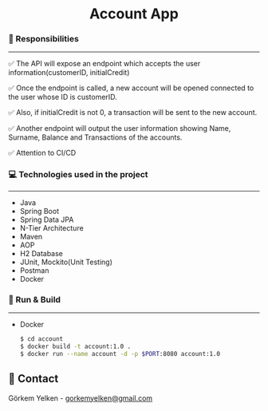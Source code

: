 <h1 align="center">Account App</h1>

### 📝 Responsibilities
---

✅ The API will expose an endpoint which accepts the user information(customerID, initialCredit)

✅ Once the endpoint is called, a new account will be opened connected to the user whose ID is customerID.

✅ Also, if initialCredit is not 0, a transaction will be sent to the new account.

✅ Another endpoint will output the user information showing Name, Surname, Balance and Transactions of the accounts.

✅ Attention to CI/CD

### 💻 Technologies used in the project
---

*   Java
*   Spring Boot
*   Spring Data JPA
*   N-Tier Architecture
*   Maven
*   AOP 
*   H2 Database
*   JUnit, Mockito(Unit Testing)
*   Postman
*   Docker

### 🚀 Run & Build
---

*   Docker
    ```sh 
    $ cd account
    $ docker build -t account:1.0 .
    $ docker run --name account -d -p $PORT:8080 account:1.0
    ```

<h2>📧 Contact</h2>

Görkem Yelken - [gorkemyelken@gmail.com](mailto:gorkemyelken@gmail.com)
